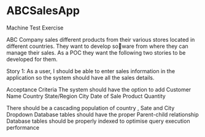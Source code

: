 # ABCSalesApp
Machine Test Exercise

ABC Company sales different products from their various stores located in different countries. They
want to develop so􀅌ware from where they can manage their sales. As a POC they want the following
two stories to be developed for them.

Story 1:
As a user, I should be able to enter sales information in the application so the system should have all the sales details.

Acceptance Criteria
The system should have the option to add 
  Customer Name
  Country
  State/Region
  City
  Date of Sale
  Product
  Quantity

There should be a cascading population of country , Sate and City Dropdown
Database tables should have the proper Parent-child relationship
Database tables should be properly indexed to optimise query execution performance
